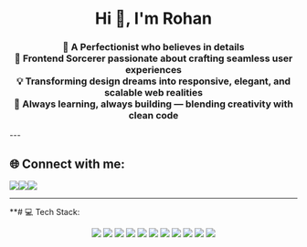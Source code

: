 <h1 align="center">Hi 👋, I'm Rohan</h1>
<h3 align="center">
 🎨 A Perfectionist who believes in details <br/>
 🚀 Frontend Sorcerer passionate about crafting seamless user experiences <br/>
 💡 Transforming design dreams into responsive, elegant, and scalable web realities <br/>
 🌱 Always learning, always building — blending creativity with clean code
</h3>
---

## 🌐 Connect with me:

<div style="display: flex; justify-content: flex-start; flex-wrap: wrap; gap: 10 px;">
  <a href="https://www.instagram.com/_rohansalunkhe?igsh=MXU2NGMwMzl3MW5pcw==">
    <img src="https://img.shields.io/badge/Instagram-%23E4405F.svg?logo=Instagram&logoColor=white" />
  </a>
  <a href="https://x.com/_Rohan_Salunkhe?t=x5eqkEy7mav-tc2Vn2bpxw&s=09">
    <img src="https://img.shields.io/badge/X-%23000000.svg?logo=X&logoColor=white" />
  </a>
  <a href="https://www.linkedin.com/in/rohan-salunkhe-6a4b68262/">
    <img src="https://img.shields.io/badge/LinkedIn-%230077B5.svg?logo=linkedin&logoColor=white" />
  </a>
</div>



---

**# 💻 Tech Stack:

<p align="center">
  <img src="https://img.shields.io/badge/c-%2300599C.svg?style=for-the-badge&logo=c&logoColor=white" />
  <img src="https://img.shields.io/badge/c++-%2300599C.svg?style=for-the-badge&logo=c%2B%2B&logoColor=white" />
  <img src="https://img.shields.io/badge/java-%23ED8B00.svg?style=for-the-badge&logo=openjdk&logoColor=white" />
  <img src="https://img.shields.io/badge/python-3670A0?style=for-the-badge&logo=python&logoColor=ffdd54" />
  <img src="https://img.shields.io/badge/javascript-%23323330.svg?style=for-the-badge&logo=javascript&logoColor=%23F7DF1E" />
  <img src="https://img.shields.io/badge/html5-%23E34F26.svg?style=for-the-badge&logo=html5&logoColor=white" />
  <img src="https://img.shields.io/badge/css3-%231572B6.svg?style=for-the-badge&logo=css3&logoColor=white" />
  <img src="https://img.shields.io/badge/react-%2320232a.svg?style=for-the-badge&logo=react&logoColor=%2361DAFB" />
  <img src="https://img.shields.io/badge/node.js-6DA55F?style=for-the-badge&logo=node.js&logoColor=white" />
  <img src="https://img.shields.io/badge/express.js-%23404d59.svg?style=for-the-badge&logo=express&logoColor=%2361DAFB" />
  <img src="https://img.shields.io/badge/postgresql-%23336791.svg?style=for-the-badge&logo=postgresql&logoColor=white" />
</p>
